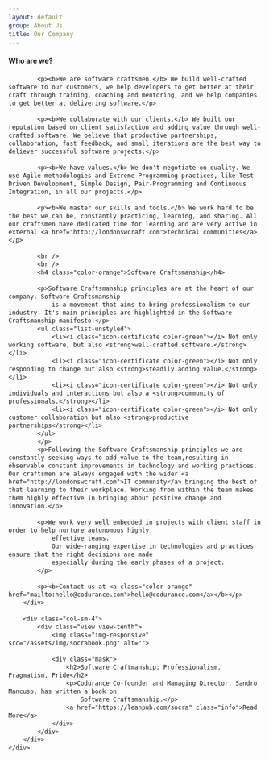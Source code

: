 ```yaml
---
layout: default
group: About Us
title: Our Company
---
```

<div class="container">
    <div class="row margin-bottom-30">
        <div class="col-md-8 md-margin-bottom-40">
            <h4 class="color-orange">Who are we?</h4>

            <p><b>We are software craftsmen.</b> We build well-crafted software to our customers, we help developers to get better at their craft through training, coaching and mentoring, and we help companies to get better at delivering software.</p>

            <p><b>We collaborate with our clients.</b> We built our reputation based on client satisfaction and adding value through well-crafted software. We believe that productive partnerships, collaboration, fast feedback, and small iterations are the best way to deliever successful software projects.</p>

            <p><b>We have values.</b> We don't negotiate on quality. We use Agile methodologies and Extreme Programming practices, like Test-Driven Development, Simple Design, Pair-Programming and Continuous Integration, in all our projects.</p>

            <p><b>We master our skills and tools.</b> We work hard to be the best we can be, constantly practicing, learning, and sharing. All our craftsmen have dedicated time for learning and are very active in external <a href="http://londonswcraft.com">technical communities</a>.</p>

            <br />
            <br />
            <h4 class="color-orange">Software Craftsmanship</h4>

            <p>Software Craftsmanship principles are at the heart of our company. Software Craftsmanship
                is a movement that aims to bring professionalism to our industry. It's main principles are highlighted in the Software Craftsmanship manifesto:</p>
            <ul class="list-unstyled">
                <li><i class="icon-certificate color-green"></i> Not only working software, but also <strong>well-crafted software.</strong></li>
                <li><i class="icon-certificate color-green"></i> Not only responding to change but also <strong>steadily adding value.</strong></li>
                <li><i class="icon-certificate color-green"></i> Not only individuals and interactions but also a <strong>community of professionals.</strong></li>
                <li><i class="icon-certificate color-green"></i> Not only customer collaboration but also <strong>productive partnerships</strong></li>
            </ul>
            </p>
            <p>Following the Software Craftsmanship principles we are constantly seeking ways to add value to the team,resulting in observable constant improvements in technology and working practices. Our craftsmen are always engaged with the wider <a href="http://londonswcraft.com">IT community</a> bringing the best of that learning to their workplace. Working from within the team makes them highly effective in bringing about positive change and innovation.</p>

            <p>We work very well embedded in projects with client staff in order to help nurture autonomous highly
                effective teams.
                Our wide-ranging expertise in technologies and practices ensure that the right decisions are made
                especially during the early phases of a project.
            </p>

            <p><b>Contact us at <a class="color-orange" href="mailto:hello@codurance.com">hello@codurance.com</a></b></p>
        </div>

        <div class="col-sm-4">
            <div class="view view-tenth">
                <img class="img-responsive" src="/assets/img/socrabook.png" alt="">

                <div class="mask">
                    <h2>Software Craftmanship: Professionalism, Pragmatism, Pride</h2>
                    <p>Codurance Co-founder and Managing Director, Sandro Mancuso, has written a book on
                        Software Craftsmanship.</p>
                    <a href="https://leanpub.com/socra" class="info">Read More</a>
                </div>
            </div>
        </div>
    </div>
</div>

